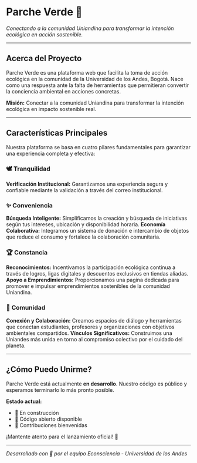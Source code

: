 # Parche Verde 🌿
*Conectando a la comunidad Uniandina para transformar la intención ecológica en acción sostenible.*

---

## **Acerca del Proyecto**

Parche Verde es una plataforma web que facilita la toma de acción ecológica en la comunidad de la Universidad de los Andes, Bogotá. Nace como una respuesta ante la falta de herramientas que permitieran convertir la conciencia ambiental en acciones concretas.

**Misión:** Conectar a la comunidad Uniandina para transformar la intención ecológica en impacto sostenible real.

---

## **Características Principales**

Nuestra plataforma se basa en cuatro pilares fundamentales para garantizar una experiencia completa y efectiva:

### 🕊️ **Tranquilidad**
**Verificación Institucional:** Garantizamos una experiencia segura y confiable mediante la validación a través del correo institucional.

### ✨ **Conveniencia**
**Búsqueda Inteligente:** Simplificamos la creación y búsqueda de iniciativas según tus intereses, ubicación y disponibilidad horaria.
**Economía Colaborativa:** Integramos un sistema de donación e intercambio de objetos que reduce el consumo y fortalece la colaboración comunitaria.

### 🏆 **Constancia**
**Reconocimientos:** Incentivamos la participación ecológica continua a través de logros, ligas digitales y descuentos exclusivos en tiendas aliadas.
**Apoyo a Emprendimientos:** Proporcionamos una pagina dedicada para promover e impulsar emprendimientos sostenibles de la comunidad Uniandina.

### 👥 **Comunidad**
**Conexión y Colaboración:** Creamos espacios de diálogo y herramientas que conectan estudiantes, profesores y organizaciones con objetivos ambientales compartidos.
**Vínculos Significativos:** Construimos una Uniandes más unida en torno al compromiso colectivo por el cuidado del planeta.

---

## **¿Cómo Puedo Unirme?**

Parche Verde está actualmente **en desarrollo**. Nuestro código es público y esperamos terminarlo lo más pronto posible.

**Estado actual:**
- 🚧 En construcción
- 📖 Código abierto disponible
- 🤝 Contribuciones bienvenidas

¡Mantente atento para el lanzamiento oficial! 🌱

---

*Desarrollado con 💚 por el equipo Econsciencia - Universidad de los Andes*
